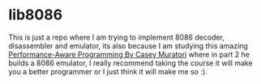 # lib8086

This is just a repo where I am trying to implement 8086 decoder, disassembler and emulator, its also because I am studying this amazing [Performance-Aware Programming By Casey Muratori](https://www.computerenhance.com/) where in part 2 he builds a 
8086 emulator, I really recommend taking the course it will make you a better programmer or I just think it will make me so :).
